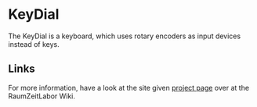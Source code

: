 # KeyDial
The KeyDial is a keyboard, which uses rotary encoders as input devices instead of keys.

## Links
For more information, have a look at the site given [project page](http://raumzeitlabor.de/wiki/KeyDial) over at the RaumZeitLabor Wiki.

